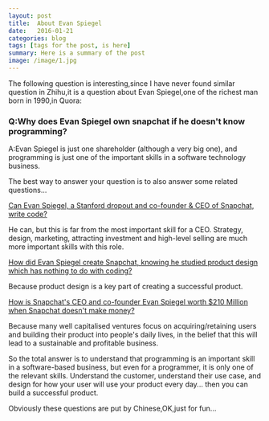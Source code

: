 ```yaml
---
layout: post
title:  About Evan Spiegel
date:   2016-01-21 
categories: blog
tags: [tags for the post, is here]  
summary: Here is a summary of the post
image: /image/1.jpg
---
```

The following question is interesting,since I have never found similar question in Zhihu,it is a question about Evan Spiegel,one of the richest man born in 1990,in Quora:

### Q:Why does Evan Spiegel own snapchat if he doesn't know programming?

A:Evan Spiegel is just one shareholder (although a very big one), and programming is just one of the important skills in a software technology business.

The best way to answer your question is to also answer some related questions...

[Can Evan Spiegel, a Stanford dropout and co-founder & CEO of Snapchat, write code?](https://www.quora.com/Evan-Spiegel-1/Can-Evan-Spiegel-a-Stanford-dropout-and-co-founder-CEO-of-Snapchat-write-code)

He can, but this is far from the most important skill for a CEO. Strategy, design, marketing, attracting investment and high-level selling are much more important skills with this role.

[How did Evan Spiegel create Snapchat, knowing he studied product design which has nothing to do with coding?](https://www.quora.com/How-did-Evan-Spiegel-create-Snapchat-knowing-he-studied-product-design-which-has-nothing-to-do-with-coding)

Because product design is a key part of creating a successful product.

[How is Snapchat's CEO and co-founder Evan Spiegel worth $210 Million when Snapchat doesn't make money?](https://www.quora.com/How-is-Snapchats-CEO-and-co-founder-Evan-Spiegel-worth-210-Million-when-Snapchat-doesnt-make-money)

Because many well capitalised ventures focus on acquiring/retaining users and building their product into people's daily lives, in the belief that this will lead to a sustainable and profitable business.

So the total answer is to understand that programming is an important skill in a software-based business, but even for a programmer, it is only one of the relevant skills. Understand the customer, understand their use case, and design for how your user will use your product every day... then you can build a successful product.

Obviously these questions are put by Chinese,OK,just for fun...

